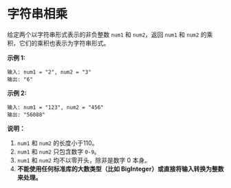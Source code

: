 # 字符串相乘

给定两个以字符串形式表示的非负整数 `num1` 和 `num2`，返回 `num1` 和 `num2` 的乘积，它们的乘积也表示为字符串形式。

**示例 1:**

    输入: num1 = "2", num2 = "3"
    输出: "6"

**示例 2:**

    输入: num1 = "123", num2 = "456"
    输出: "56088"

**说明：**

  1. `num1` 和 `num2` 的长度小于110。
  1. `num1` 和 `num2` 只包含数字 `0-9`。
  1. `num1` 和 `num2` 均不以零开头，除非是数字 0 本身。
  1. **不能使用任何标准库的大数类型（比如 BigInteger）或直接将输入转换为整数来处理。**